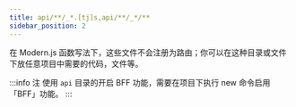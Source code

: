 ```yaml
---
title: api/**/_*.[tj]s,api/**/_*/**
sidebar_position: 2
---
```


在 Modern.js 函数写法下，这些文件不会注册为路由；你可以在这种目录或文件下放任意项目中需要的代码，文件等。

:::info 注
使用 `api` 目录的开启 BFF 功能，需要在项目下执行 new 命令启用「BFF」功能。
:::
